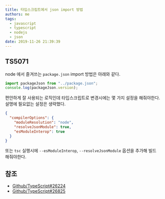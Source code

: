 ```yaml
---
title: 타입스크립트에서 json import 방법
authors: me
tags:
  - javascript
  - typescript
  - nodejs
  - json
date: 2019-11-26 21:39:39
---
```


## TS5071

node 에서 즐겨쓰는 `package.json` import 방법은 아래와 같다.

```js
import packageJson from "../package.json";
console.log(packageJson.version);
```

편안하게 잘 사용되는 로직인데 타입스크립트로 변경시에는 몇 가지 설정을 해줘야한다.
설명에 필요없는 설정은 생략했다.

```json title="tsconfig.json"
{
  "compilerOptions": {
    "moduleResolution": "node",
    "resolveJsonModule": true,
    "esModuleInterop": true
  }
}
```

또는 `tsc` 실행시에 `--esModuleInterop`, `--resolveJsonModule` 옵션을 추가해 빌드해줘야한다.

## 참조

- [Github/TypeScript#26224](https://github.com/microsoft/TypeScript/issues/26224)
- [Github/TypeScript#26825](https://github.com/microsoft/TypeScript/pull/26825/files)
